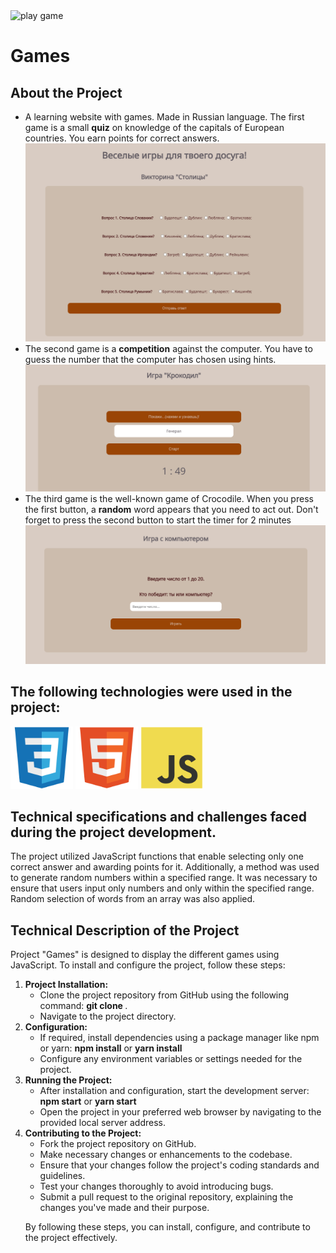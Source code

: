 <img src="https://media.giphy.com/media/3o7iMUJm6Id1aXrwd2/giphy.gif?cid=ecf05e47iep4zhbsp7cg7gkercbagu6om9hhq06x5nvb71ic&ep=v1_gifs_search&rid=giphy.gif&ct=g" width="200" alt="play game"/>
<h1 text="center">Games</h1>

<h2>About the Project</h2>
<ul>
<div>
    <li>A learning website with games. Made in Russian language. The first game is a small <b>quiz</b> on knowledge of the capitals of European countries. You earn points for correct answers.
    <img src="/screen_shots_game/Screen Shot 2024-04-08 at 9.49.36 AM.png" alt="quiz">
</div>
<div>
    <li> The second game is a <b>competition</b> against the computer. You have to guess the number that the computer has chosen using hints.</li>
    <img src="/screen_shots_game/Screen Shot 2024-04-08 at 9.50.17 AM.png" alt="game with computer">
</div>
<div>
    <li> The third game is the well-known game of Crocodile. When you press the first button, a <b>random</b> word appears that you need to act out. Don't forget to press the second button to start the timer for 2 minutes</li>
    <img src="/screen_shots_game/Screen Shot 2024-04-08 at 9.49.52 AM.png" alt="game crocodile">
</div>
</ul>
<h2>The following technologies were used in the project:</h2>
<div >
<img src="/logo_front/css3-original.svg" width="100">
<img src="/logo_front/html5-original.svg" width="100">
<img src="/logo_front/javascript-original.svg" width="100">
</div>
<h2>Technical specifications and challenges faced during the project development.</h2>
<p>

The project utilized JavaScript functions that enable selecting only one correct answer and awarding points for it. Additionally, a method was used to generate random numbers within a specified range. It was necessary to ensure that users input only numbers and only within the specified range. Random selection of words from an array was also applied.</p>

<h2>Technical Description of the Project</h2>

<p>Project "Games" is designed to display the different games using JavaScript. To install and configure the project, follow these steps:
<ol>
<li><strong>Project Installation:</strong>
    <ul>
       <li>Clone the project repository from GitHub using the following command: <b>git clone <repository_url></b>.</li>
       <li>Navigate to the project directory.</li>
    </ul>
</li>
<li> <strong>Configuration:</strong>
    <ul>
       <li>If required, install dependencies using a package manager like npm or yarn: <b>npm install</b> or <b>yarn install</b></li>
       <li>Configure any environment variables or settings needed for the project.</li>
    </ul>
</li>
<li> <strong>Running the Project:</strong>
   <ul>
      <li>After installation and configuration, start the development server: <b>npm start</b> or <b>yarn start</b></li>
      <li>Open the project in your preferred web browser by navigating to the provided local server address.</li>
   </ul>
</li>
<li><strong>Contributing to the Project:</strong>
  <ul>
     <li>Fork the project repository on GitHub.</li>
     <li>Make necessary changes or enhancements to the codebase.</li>
      <li>Ensure that your changes follow the project's coding standards and guidelines.</li>
      <li>Test your changes thoroughly to avoid introducing bugs.</li>
      <li>Submit a pull request to the original repository, explaining the changes you've made and their purpose.</li>
  </ul>
</li>
<p>By following these steps, you can install, configure, and contribute to the project effectively.</p>
